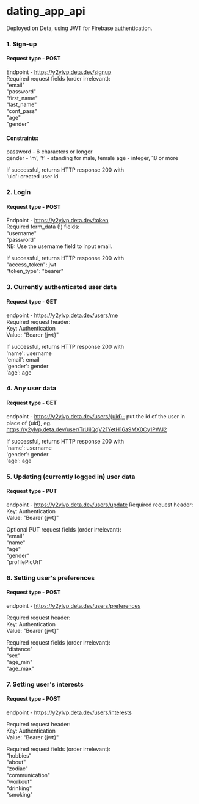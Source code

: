 # dating_app_api

Deployed on Deta, using JWT for Firebase authentication.

### 1. Sign-up 
#### Request type - POST
Endpoint - https://y2ylvp.deta.dev/signup  
Required request fields (order irrelevant):  
    "email"  
    "password"  
    "first_name"  
    "last_name"  
    "conf_pass"  
    "age"   
    "gender"   
    
#### Constraints:   
password - 6 characters or longer   
gender - 'm', 'f' - standing for male, female
age - integer, 18 or more

If successful, returns HTTP response 200 with  
'uid': created user id

### 2. Login
#### Request type - POST
Endpoint - https://y2ylvp.deta.dev/token  
Required form_data (!) fields:  
    "username"  
    "password"   
NB: Use the username field to input email. 

If successful, returns HTTP response 200 with  
"access_token": jwt   
"token_type": "bearer"
### 3. Currently authenticated user data 
#### Request type - GET
endpoint - https://y2ylvp.deta.dev/users/me   
Required request header:  
Key: Authentication  
Value: "Bearer {jwt}"

If successful, returns HTTP response 200 with   
'name': username   
'email': email   
'gender': gender   
'age': age   
### 4. Any user data
#### Request type - GET
endpoint - https://y2ylvp.deta.dev/users/{uid}- put the id of the user in place of {uid}, eg. https://y2ylvp.deta.dev/user/TrUilQqV21YetH16a9MX0Cy1PWJ2

If successful, returns HTTP response 200 with   
'name': username   
'gender': gender   
'age': age   
### 5. Updating (currently logged in) user data
#### Request type - PUT
endpoint - https://y2ylvp.deta.dev/users/update
Required request header:  
Key: Authentication  
Value: "Bearer {jwt}"

Optional PUT request fields (order irrelevant):  
    "email"  
    "name"  
    "age"   
    "gender"  
    "profilePicUrl"   

### 6. Setting user's preferences
#### Request type - POST
endpoint - https://y2ylvp.deta.dev/users/preferences  

Required request header:  
Key: Authentication  
Value: "Bearer {jwt}"

Required request fields (order irrelevant):  
"distance"   
"sex"   
"age_min"   
"age_max"   

### 7. Setting user's interests
#### Request type - POST
endpoint - https://y2ylvp.deta.dev/users/interests  

Required request header:  
Key: Authentication  
Value: "Bearer {jwt}"

Required request fields (order irrelevant):  
"hobbies"   
"about"   
"zodiac"   
"communication"   
"workout"   
"drinking"   
"smoking"   
